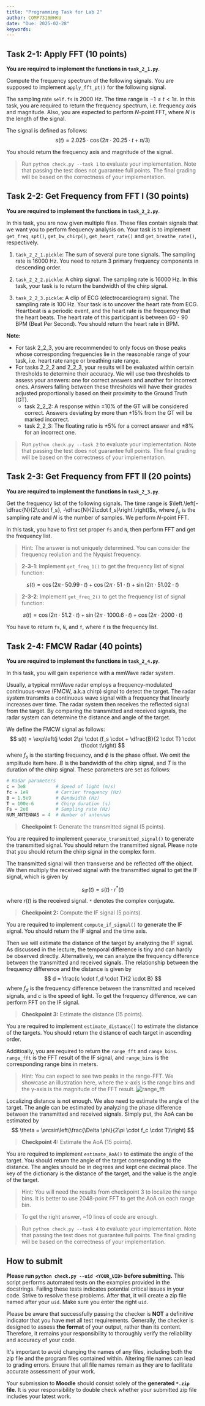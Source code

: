 ```yaml
---
title: "Programming Task for Lab 2"
author: COMP7310@HKU
date: "Due: 2025-02-28"
keywords: 
---
```

## Task 2-1: Apply FFT (10 points)

**You are required to implement the functions in `task_2_1.py`**.

Compute the frequency spectrum of the following signals. You are supposed to implement `apply_fft_pt()` for the following signal.

The sampling rate `self.fs` is 2000 Hz. The time range is $-1 \le t < 1s$. In this task, you are required to return the frequency spectrum, i.e. frequency axis and magnitude. Also, you are expected to perform $N$-point FFT, where $N$ is the length of the signal.

The signal is defined as follows:
$$
s(t) = 2.025 \cdot \cos(2 \pi \cdot 20.25 \cdot t + \pi/3)
$$

You should return the frequency axis and magnitude of the signal.

> Run `python check.py --task 1` to evaluate your implementation. Note that passing the test does not guarantee full points. The final grading will be based on the correctness of your implementation.


## Task 2-2: Get Frequency from FFT I (30 points)

**You are required to implement the functions in `task_2_2.py`**.

In this task, you are now given multiple files. These files contain signals that we want you to perform frequency analysis on. Your task is to implement `get_freq_spt()`, `get_bw_chirp()`, `get_heart_rate()` and `get_breathe_rate()`, respectively.

1. `task_2_2_1.pickle`: The sum of several pure tone signals. The sampling rate is 16000 Hz. You need to return 3 primary frequency components in descending order.
   
2. `task_2_2_2.pickle`: A chirp signal. The sampling rate is 16000 Hz. In this task, your task is to return the bandwidth of the chirp signal.
   
3. `task_2_2_3.pickle`: A clip of ECG (electrocardiogram) signal. The sampling rate is 100 Hz. Your task is to uncover the heart rate from ECG. Heartbeat is a periodic event, and the heart rate is the frequency that the heart beats.  The heart rate of this participant is between 60 - 90 BPM (Beat Per Second). You should return the heart rate in BPM. 


  

**Note:**

- For task 2_2_3, you are recommended to only focus on those peaks whose corresponding frequencies lie in the reasonable range of your task, i.e. heart rate range or breathing rate range.
- For tasks 2_2_2 and 2_2_3, your results will be evaluated within certain thresholds to determine their accuracy. We will use two thresholds to assess your answers: one for correct answers and another for incorrect ones. Answers falling between these thresholds will have their grades adjusted proportionally based on their proximity to the Ground Truth (GT).
  - task 2_2_2: A response within $\pm 10\%$ of the GT will be considered correct. Answers deviating by more than $\pm 15\%$ from the GT will be marked incorrect.
  - task 2_2_3: The floating ratio is $\pm 5\%$ for a correct answer and $\pm 8\%$ for an incorrect one.

> Run `python check.py --task 2` to evaluate your implementation. Note that passing the test does not guarantee full points. The final grading will be based on the correctness of your implementation.



## Task 2-3: Get Frequency from FFT II (20 points)

**You are required to implement the functions in `task_2_3.py`**.

Get the frequency list of the following signals. The time range is $\left.\left[-\dfrac{N}{2\cdot f_s}, -\dfrac{N}{2\cdot f_s}\right.\right)$s, where $f_s$ is the sampling rate and $N$ is the number of samples. We perform $N$-point FFT. 

In this task, you have to first set proper `fs` and `N`, then perform FFT and get the frequency list.

> Hint: The answer is not uniquely determined. You can consider the frequency reolution and the Nyquist frequency.

> **2-3-1**: Implement `get_freq_1()` to get the frequency list of signal function:

$$
s(t) = \cos(2 \pi \cdot 50.99 \cdot t) + \cos(2 \pi \cdot 51 \cdot t) + \sin(2 \pi \cdot 51.02 \cdot t)
$$

> **2-3-2**: Implement `get_freq_2()` to get the frequency list of signal function:

$$
s(t) = \cos(2 \pi \cdot 51.2 \cdot t) + \sin(2 \pi \cdot 1000.6 \cdot t) + \cos(2 \pi \cdot 2000 \cdot t)
$$

You have to return `fs`, `N`, and `f`, where `f` is the frequency list.

## Task 2-4: FMCW Radar (40 points)

**You are required to implement the functions in `task_2_4.py`**.

In this task, you will gain experience with a mmWave radar system. 

Usually, a typical mmWave radar employs a frequency-modulated continuous-wave (FMCW, a.k.a chirp) signal to detect the target. The radar system transmits a continuous wave signal with a frequency that linearly increases over time. The radar system then receives the reflected signal from the target. By comparing the transmitted and received signals, the radar system can determine the distance and angle of the target.

We define the FMCW signal as follows:
$$
s(t) = \exp\left(j \cdot 2\pi \cdot (f_s \cdot + \dfrac{B}{2 \cdot T} \cdot t)\cdot t\right)
$$
where $f_s$ is the starting frequency,  and $\phi$ is the phase offset. We omit the amplitude item here. $B$ is the bandwidth of the chirp signal, and $T$ is the duration of the chirp signal. These parameters are set as follows:
```python
# Radar parameters
c = 3e8           # Speed of light (m/s)
fc = 1e9          # Carrier frequency (Hz) 
B = 1.5e9         # Bandwidth (Hz)
T = 100e-6        # Chirp duration (s)
Fs = 2e6          # Sampling rate (Hz)
NUM_ANTENNAS = 4  # Number of antennas
```


> **Checkpoint 1:** Generate the transmitted signal (5 points).

You are required to implement `generate_transmitted_signal()` to generate the transmitted signal. You should return the transmitted signal. Please note that you should return the chirp signal in the complex form.

The transmitted signal will then transverse and be reflected off the object. We then multiply the received signal with the transmitted signal to get the IF signal, which is given by

$$
s_{\text{IF}}(t) = s(t) \cdot r^*(t)
$$
where $r(t)$ is the received signal. `*` denotes the complex conjugate.

> **Checkpoint 2:** Compute the IF signal (5 points).

You are required to implement `compute_if_signal()` to generate the IF signal. You should return the IF signal and the time axis.

Then we will estimate the distance of the target by analyzing the IF signal. As discussed in the lecture, the temporal difference is tiny and can hardly be observed directly. Alternatively, we can analyze the frequency difference between the transmitted and received signals. The relationship between the frequency difference and the distance is given by
$$
d = \frac{c \cdot f_d \cdot T}{2 \cdot B}
$$
where $f_d$ is the frequency difference between the transmitted and received signals, and $c$ is the speed of light.
To get the frequency difference, we can perform FFT on the IF signal.

> **Checkpoint 3:** Estimate the distance (15 points).

You are required to implement `estimate_distance()` to estimate the distance of the targets. You should return the distance of each target in ascending order.

Additioally, you are required to return the `range_fft` and `range_bins`. `range_fft` is the FFT result of the IF signal, and `range_bins` is the corresponding range bins in meters. 

> Hint: You can expect to see two peaks in the range-FFT. We showcase an illustration here, where the x-axis is the range bins and the y-axis is the magnitude of the FFT result.
![range_fft](./data/range_fft.png)

Localizing distance is not enough. We also need to estimate the angle of the target. The angle can be estimated by analyzing the phase difference between the transmitted and received signals. Simply put, the AoA can be estimated by
$$
\theta = \arcsin\left(\frac{\Delta \phi}{2\pi \cdot f_c \cdot T}\right)
$$

> **Checkpoint 4:** Estimate the AoA (15 points).

You are required to implement `estimate_AoA()` to estimate the angle of the target. You should return the angle of the target corresponding to the distance. The angles should be in degrees and kept one decimal place. The key of the dictionary is the distance of the target, and the value is the angle of the target.

> Hint: You will need the results from checkpoint 3 to localize the range bins. It is better to use 2048-point FFT to get the AoA on each range bin.

> To get the right answer, ~10 lines of code are enough.


> Run `python check.py --task 4` to evaluate your implementation. Note that passing the test does not guarantee full points. The final grading will be based on the correctness of your implementation.

## How to submit

**Please run `python check.py --uid <YOUR_UID>` before submitting.** This script performs automated tests on the examples provided in the docstrings. Failing these tests indicates potential critical issues in your code. Strive to resolve these problems. After that, it will create a zip file named after your `uid`. Make sure you enter the right `uid`. 

Please be aware that successfully passing the checker is **NOT** a definitive indicator that you have met all test requirements. Generally, the checker is designed to assess **the format** of your output, rather than its content. Therefore, it remains your responsibility to thoroughly verify the reliability and accuracy of your code. 

It's important to avoid changing the names of any files, including both the zip file and the program files contained within. Altering file names can lead to grading errors. Ensure that all file names remain as they are to facilitate accurate assessment of your work.

Your submission to **Moodle** should consist solely of the **generated `*.zip` file**. It is your responsibility to double check whether your submitted zip file includes your latest work. 

